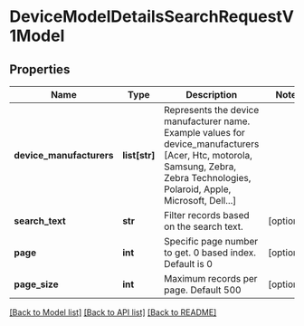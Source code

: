 # DeviceModelDetailsSearchRequestV1Model

## Properties
Name | Type | Description | Notes
------------ | ------------- | ------------- | -------------
**device_manufacturers** | **list[str]** | Represents the device manufacturer name. Example values for device_manufacturers [Acer, Htc, motorola, Samsung, Zebra, Zebra Technologies, Polaroid, Apple, Microsoft, Dell...] | 
**search_text** | **str** | Filter records based on the search text. | [optional] 
**page** | **int** | Specific page number to get. 0 based index. Default is 0 | [optional] 
**page_size** | **int** | Maximum records per page. Default 500 | [optional] 

[[Back to Model list]](../README.md#documentation-for-models) [[Back to API list]](../README.md#documentation-for-api-endpoints) [[Back to README]](../README.md)


